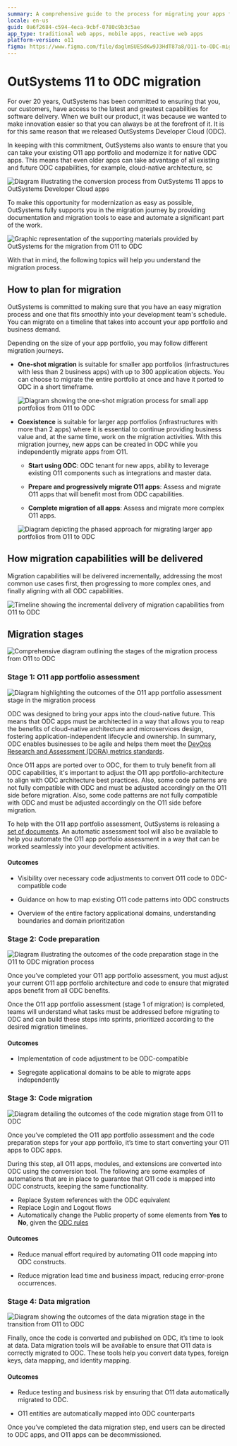 ```yaml
---
summary: A comprehensive guide to the process for migrating your apps from O11 to OutSystems Developer Cloud (ODC), including planning, phased migration, and the support available from documentation.
locale: en-us
guid: 0a6f2684-c594-4eca-9cbf-0780c9b3c5ae
app_type: traditional web apps, mobile apps, reactive web apps
platform-version: o11
figma: https://www.figma.com/file/daglmSUESdKw9J3HdT87a8/O11-to-ODC-migration?type=design&node-id=20%3A241&mode=design&t=IqPW9GPcaNRalD3r-1
---
```


# OutSystems 11 to ODC migration

For over 20 years, OutSystems has been committed to ensuring that you, our customers, have access to the latest and greatest capabilities for software delivery. When we built our product, it was because we wanted to make innovation easier so that you can always be at the forefront of it. It is for this same reason that we released OutSystems Developer Cloud (ODC).

In keeping with this commitment, OutSystems also wants to ensure that you can take your existing O11 app portfolio and modernize it for native ODC apps. This means that even older apps can take advantage of all existing and future ODC capabilities, for example, cloud-native architecture, sc

![Diagram illustrating the conversion process from OutSystems 11 apps to OutSystems Developer Cloud apps](images/app-conversion-diag.png "O11 to ODC App Conversion Diagram")

To make this opportunity for modernization as easy as possible, OutSystems fully supports you in the migration journey by providing documentation and migration tools to ease and automate a significant part of the work.

![Graphic representation of the supporting materials provided by OutSystems for the migration from O11 to ODC](images/o11-odc-migration-kit-diag.png "O11 to ODC Migration Support Material")

With that in mind, the following topics will help you understand the migration process.

## How to plan for migration

OutSystems is committed to making sure that you have an easy migration process and one that fits smoothly into your development team's schedule. You can migrate on a timeline that takes into account your app portfolio and business demand.

Depending on the size of your app portfolio, you may follow different migration journeys. 

* **One-shot migration** is suitable for smaller app portfolios (infrastructures with less than 2 business apps) with up to 300 application objects. You can choose to migrate the entire portfolio at once and have it ported to ODC in a short timeframe.

    ![Diagram showing the one-shot migration process for small app portfolios from O11 to ODC](images/one-shot-migration-diag.png "One-Shot Migration Diagram")

* **Coexistence**  is suitable for larger app portfolios (infrastructures with more than 2 apps) where it is essential to continue providing business value and, at the same time, work on the migration activities. With this migration journey, new apps can be created in ODC while you independently migrate apps from O11.

    * **Start using ODC**: ODC tenant for new apps, ability to leverage existing O11 components such as integrations and master data.

    * **Prepare and progressively migrate O11 apps**: Assess and migrate O11 apps that will benefit most from ODC capabilities.

    * **Complete migration of all apps**: Assess and migrate more complex O11 apps.

    ![Diagram depicting the phased approach for migrating larger app portfolios from O11 to ODC](images/migration-phased-approach-diag.png "Phased Approach to Migration Diagram")

## How migration capabilities will be delivered

Migration capabilities will be delivered incrementally, addressing the most common use cases first, then progressing to more complex ones, and finally aligning with all ODC capabilities. 

![Timeline showing the incremental delivery of migration capabilities from O11 to ODC](images/migration-toolkit-value.png "Migration Capabilities Delivery Timeline")

## Migration stages

![Comprehensive diagram outlining the stages of the migration process from O11 to ODC](images/migration-process-diag.png "Overall Migration Process Diagram")

### Stage 1: O11 app portfolio assessment

![Diagram highlighting the outcomes of the O11 app portfolio assessment stage in the migration process](images/migration-process-step-1-diag.png "O11 App Portfolio Assessment Outcomes")

ODC was designed to bring your apps into the cloud-native future. This means that ODC apps must be architected in a way that allows you to reap the benefits of cloud-native architecture and microservices design, fostering application-independent lifecycle and ownership. In summary, ODC enables businesses to be agile and helps them meet the [DevOps Research and Assessment (DORA) metrics standards](https://dora.dev/).

Once O11 apps are ported over to ODC, for them to truly benefit from all ODC capabilities, it's important to adjust the O11 app portfolio-architecture to align with ODC architecture best practices.  Also, some code patterns are not fully compatible with ODC and must be adjusted accordingly on the O11 side before migration. Also, some code patterns are not fully compatible with ODC and must be adjusted accordingly on the O11 side before migration.

To help with the O11 app portfolio assessment, OutSystems is releasing a [set of documents](../migration-to-odc/preparation/process.md). An automatic assessment tool will also be available to help you automate the O11 app portfolio assessment in a way that can be worked seamlessly into your development activities.

#### Outcomes

* Visibility over necessary code adjustments to convert O11 code to ODC-compatible code

* Guidance on how to map existing O11 code patterns into ODC constructs

* Overview of the entire factory applicational domains, understanding boundaries and domain prioritization

### Stage 2: Code preparation

![Diagram illustrating the outcomes of the code preparation stage in the O11 to ODC migration process](images/migration-process-step-2-diag.png "Code Preparation Outcomes")

Once you’ve completed your O11 app portfolio assessment, you must adjust your current O11 app portfolio architecture and code to ensure that migrated apps benefit from all ODC benefits. 

Once the O11 app portfolio assessment (stage 1 of migration) is completed, teams will understand what tasks must be addressed before migrating to ODC and can build these steps into sprints, prioritized according to the desired migration timelines.

#### Outcomes

* Implementation of code adjustment to be ODC-compatible

* Segregate applicational domains to be able to migrate apps independently

### Stage 3: Code migration

![Diagram detailing the outcomes of the code migration stage from O11 to ODC](images/migration-process-step-3-diag.png "Code Migration Outcomes")

Once you’ve completed the O11 app portfolio assessment and the code preparation steps for your app portfolio, it’s time to start converting your O11 apps to ODC apps.

During this step, all O11 apps, modules, and extensions are converted into ODC using the conversion tool. The following are some examples of automations that are in place to guarantee that O11 code is mapped into ODC constructs, keeping the same functionality.

* Replace System references with the ODC equivalent
* Replace Login and Logout flows
* Automatically change the Public property of some elements from **Yes** to **No**, given the [ODC rules](https://success.outsystems.com/documentation/outsystems_developer_cloud/building_apps/app_architecture/reuse_elements_across_apps/)

#### Outcomes

* Reduce manual effort required by automating O11 code mapping into ODC constructs.

* Reduce migration lead time and business impact, reducing error-prone occurrences.

### Stage 4: Data migration

![Diagram showing the outcomes of the data migration stage in the transition from O11 to ODC](images/migration-process-step-4-diag.png "Data Migration Outcomes")

Finally, once the code is converted and published on ODC, it’s time to look at data. Data migration tools will be available to ensure that O11 data is correctly migrated to ODC. These tools help you convert data types, foreign keys, data mapping, and identity mapping.

#### Outcomes

* Reduce testing and business risk by ensuring that O11 data automatically migrated to ODC.

* O11 entities are automatically mapped into ODC counterparts

Once you’ve completed the data migration step, end users can be directed to ODC apps, and O11 apps can be decommissioned.

